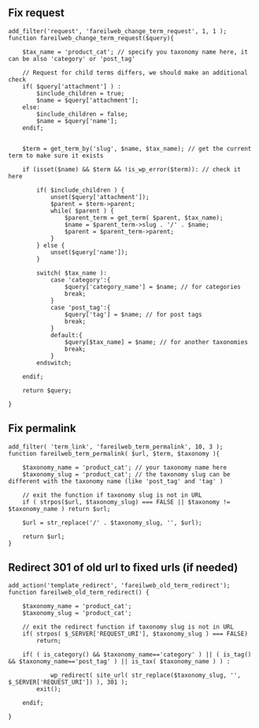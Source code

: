 
## Fix request
    add_filter('request', 'fareilweb_change_term_request', 1, 1 );
    function fareilweb_change_term_request($query){

        $tax_name = 'product_cat'; // specify you taxonomy name here, it can be also 'category' or 'post_tag'

        // Request for child terms differs, we should make an additional check
        if( $query['attachment'] ) :
            $include_children = true;
            $name = $query['attachment'];
        else:
            $include_children = false;
            $name = $query['name'];
        endif;


        $term = get_term_by('slug', $name, $tax_name); // get the current term to make sure it exists

        if (isset($name) && $term && !is_wp_error($term)): // check it here

            if( $include_children ) {
                unset($query['attachment']);
                $parent = $term->parent;
                while( $parent ) {
                    $parent_term = get_term( $parent, $tax_name);
                    $name = $parent_term->slug . '/' . $name;
                    $parent = $parent_term->parent;
                }
            } else {
                unset($query['name']);
            }

            switch( $tax_name ):
                case 'category':{
                    $query['category_name'] = $name; // for categories
                    break;
                }
                case 'post_tag':{
                    $query['tag'] = $name; // for post tags
                    break;
                }
                default:{
                    $query[$tax_name] = $name; // for another taxonomies
                    break;
                }
            endswitch;

        endif;

        return $query;

    }


## Fix permalink
    add_filter( 'term_link', 'fareilweb_term_permalink', 10, 3 );
    function fareilweb_term_permalink( $url, $term, $taxonomy ){

        $taxonomy_name = 'product_cat'; // your taxonomy name here
        $taxonomy_slug = 'product_cat'; // the taxonomy slug can be different with the taxonomy name (like 'post_tag' and 'tag' )

        // exit the function if taxonomy slug is not in URL
        if ( strpos($url, $taxonomy_slug) === FALSE || $taxonomy != $taxonomy_name ) return $url;

        $url = str_replace('/' . $taxonomy_slug, '', $url);

        return $url;
    }


## Redirect 301 of old url to fixed urls (if needed)
    add_action('template_redirect', 'fareilweb_old_term_redirect');
    function fareilweb_old_term_redirect() {

        $taxonomy_name = 'product_cat';
        $taxonomy_slug = 'product_cat';

        // exit the redirect function if taxonomy slug is not in URL
        if( strpos( $_SERVER['REQUEST_URI'], $taxonomy_slug ) === FALSE)
            return;

        if( ( is_category() && $taxonomy_name=='category' ) || ( is_tag() && $taxonomy_name=='post_tag' ) || is_tax( $taxonomy_name ) ) :

                wp_redirect( site_url( str_replace($taxonomy_slug, '', $_SERVER['REQUEST_URI']) ), 301 );
            exit();

        endif;

    }